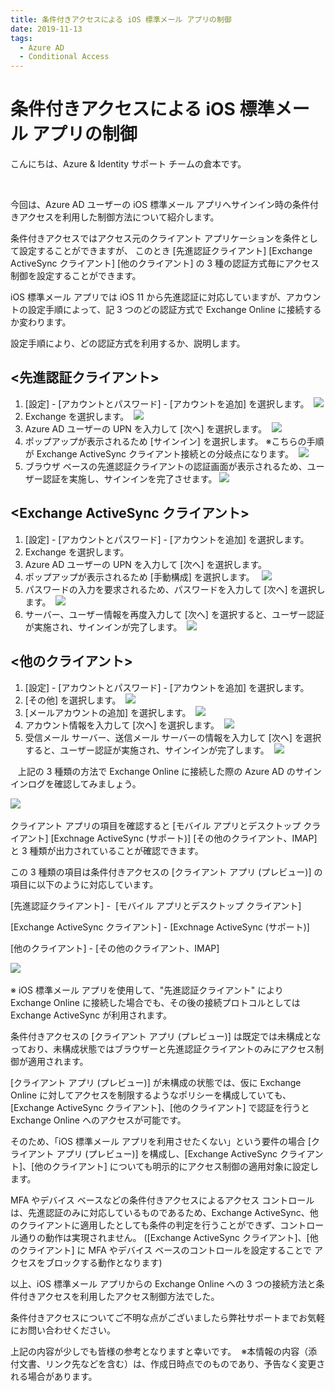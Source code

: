 ```yaml
---
title: 条件付きアクセスによる iOS 標準メール アプリの制御
date: 2019-11-13
tags:
  - Azure AD
  - Conditional Access
---
```



# 条件付きアクセスによる iOS 標準メール アプリの制御


こんにちは、Azure & Identity サポート チームの倉本です。

 

今回は、Azure AD ユーザーの iOS 標準メール アプリへサインイン時の条件付きアクセスを利用した制御方法について紹介します。 

条件付きアクセスではアクセス元のクライアント アプリケーションを条件として設定することができますが、
このとき [先進認証クライアント] [Exchange ActiveSync クライアント] [他のクライアント] の 3 種の認証方式毎にアクセス制御を設定することができます。 


iOS 標準メール アプリでは iOS 11 から先進認証に対応していますが、アカウントの設定手順によって、記 3 つのどの認証方式で Exchange Online に接続するか変わります。 


設定手順により、どの認証方式を利用するか、説明します。 
 
## <先進認証クライアント> 
1. [設定] - [アカウントとパスワード] - [アカウントを追加] を選択します。 
![](./control-ios-nativemailapp-by-conditionalaccess/modern1.png)
2. Exchange を選択します。 
![](./control-ios-nativemailapp-by-conditionalaccess/modern2.png)
3. Azure AD ユーザーの UPN を入力して [次へ] を選択します。 
![](./control-ios-nativemailapp-by-conditionalaccess/modern3.png)
4. ポップアップが表示されるため [サインイン] を選択します。 ※こちらの手順が Exchange ActiveSync クライアント接続との分岐点になります。 
![](./control-ios-nativemailapp-by-conditionalaccess/modern4.png)
5. ブラウザ ベースの先進認証クライアントの認証画面が表示されるため、ユーザー認証を実施し、サインインを完了させます。 
![](./control-ios-nativemailapp-by-conditionalaccess/modern5.png)
 

## <Exchange ActiveSync クライアント> 
1. [設定] - [アカウントとパスワード] - [アカウントを追加] を選択します。 
2. Exchange を選択します。 
3. Azure AD ユーザーの UPN を入力して [次へ] を選択します。 
4. ポップアップが表示されるため [手動構成] を選択します。  
![](./control-ios-nativemailapp-by-conditionalaccess/eas1.png)
5. パスワードの入力を要求されるため、パスワードを入力して [次へ] を選択します。 
![](./control-ios-nativemailapp-by-conditionalaccess/eas2.png)
6. サーバー、ユーザー情報を再度入力して [次へ] を選択すると、ユーザー認証が実施され、サインインが完了します。 
![](./control-ios-nativemailapp-by-conditionalaccess/eas3.png)
 

## <他のクライアント> 
1. [設定] - [アカウントとパスワード] - [アカウントを追加] を選択します。 
2. [その他] を選択します。 
![](./control-ios-nativemailapp-by-conditionalaccess/legacy1.png)
3. [メールアカウントの追加] を選択します。 
![](./control-ios-nativemailapp-by-conditionalaccess/legacy2.png)
4. アカウント情報を入力して [次へ] を選択します。 
![](./control-ios-nativemailapp-by-conditionalaccess/legacy3.png)
5. 受信メール サーバー、送信メール サーバーの情報を入力して [次へ] を選択すると、ユーザー認証が実施され、サインインが完了します。 
![](./control-ios-nativemailapp-by-conditionalaccess/legacy4.png)
 

  
上記の 3 種類の方法で Exchange Online に接続した際の Azure AD のサインインログを確認してみましょう。 

![](./control-ios-nativemailapp-by-conditionalaccess/table1.png)
 

クライアント アプリの項目を確認すると [モバイル アプリとデスクトップ クライアント] [Exchnage ActiveSync (サポート)] [その他のクライアント、IMAP] と 3 種類が出力されていることが確認できます。


この 3 種類の項目は条件付きアクセスの [クライアント アプリ (プレビュー)] の項目に以下のように対応しています。 


[先進認証クライアント] -  [モバイル アプリとデスクトップ クライアント] 

[Exchange ActiveSync クライアント] - [Exchnage ActiveSync (サポート)] 

[他のクライアント] - [その他のクライアント、IMAP]  
 

![](./control-ios-nativemailapp-by-conditionalaccess/CA1.png)
 

※ iOS 標準メール アプリを使用して、"先進認証クライアント" により Exchange Online に接続した場合でも、その後の接続プロトコルとしては Exchange ActiveSync が利用されます。

条件付きアクセスの [クライアント アプリ (プレビュー)] は既定では未構成となっており、未構成状態ではブラウザーと先進認証クライアントのみにアクセス制御が適用されます。

[クライアント アプリ (プレビュー)] が未構成の状態では、仮に Exchange Online に対してアクセスを制限するようなポリシーを構成していても、 
[Exchange ActiveSync クライアント]、[他のクライアント] で認証を行うと Exchange Online へのアクセスが可能です。 

そのため、「iOS 標準メール アプリを利用させたくない」という要件の場合 [クライアント アプリ (プレビュー)] を構成し、[Exchange ActiveSync クライアント]、[他のクライアント] についても明示的にアクセス制御の適用対象に設定します。 
 

MFA やデバイス ベースなどの条件付きアクセスによるアクセス コントロールは、先進認証のみに対応しているものであるため、Exchange ActiveSync、他のクライアントに適用したとしても条件の判定を行うことができず、コントロール通りの動作は実現されません。 ([Exchange ActiveSync クライアント]、[他のクライアント] に MFA やデバイス ベースのコントロールを設定することで アクセスをブロックする動作となります) 
 

以上、iOS 標準メール アプリからの Exchange Online への 3 つの接続方法と条件付きアクセスを利用したアクセス制御方法でした。 


条件付きアクセスについてご不明な点がございましたら弊社サポートまでお気軽にお問い合わせください。 

上記の内容が少しでも皆様の参考となりますと幸いです。 
※本情報の内容（添付文書、リンク先などを含む）は、作成日時点でのものであり、予告なく変更される場合があります。 
